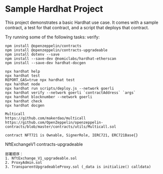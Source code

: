 # Sample Hardhat Project

This project demonstrates a basic Hardhat use case. It comes with a sample contract, a test for that contract, and a script that deploys that contract.

Try running some of the following tasks:
verify:

```
npm install @openzeppelin/contracts
npm install @openzeppelin/contracts-upgradeable
npm install dotenv --save
npm install --save-dev @nomiclabs/hardhat-etherscan
npm install --save-dev hardhat-docgen
```

```shell
npx hardhat help
npx hardhat test
REPORT_GAS=true npx hardhat test
npx hardhat node
npx hardhat run scripts/deploy.js --network goerli
npx hardhat verify --network goerli `contractAddress` `args`
npx hardhat blocknumber --network goerli
npx hardhat check
npx hardhat docgen
```

```
Multicall
https://github.com/makerdao/multicall
https://github.com/OpenZeppelin/openzeppelin-contracts/blob/master/contracts/utils/Multicall.sol

contract NFT721 is Ownable, SignerRole, IERC721, ERC721Base{}
```

NftExchangeV1 contracts-upgradeable

```
部署顺序：
1. NftExchange_V1_upgradeable.sol
2. ProxyAdmin.sol
3. TransparentUpgradeableProxy.sol (_data is initialize() calldata)
```

